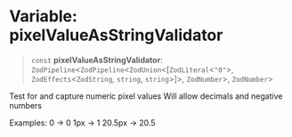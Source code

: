 # Variable: pixelValueAsStringValidator

> `const` **pixelValueAsStringValidator**: `ZodPipeline`\<`ZodPipeline`\<`ZodUnion`\<[`ZodLiteral`\<`"0"`\>, `ZodEffects`\<`ZodString`, `string`, `string`\>]\>, `ZodNumber`\>, `ZodNumber`\>

Test for and capture numeric pixel values
Will allow decimals and negative numbers

Examples:
0 -> 0
1px -> 1
20.5px -> 20.5
